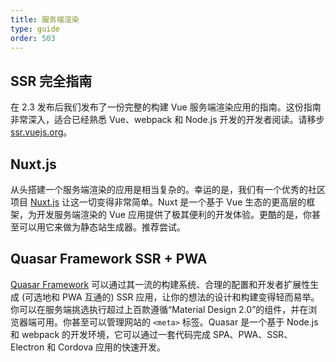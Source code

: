 ```yaml
---
title: 服务端渲染
type: guide
order: 503
---
```


## SSR 完全指南

在 2.3 发布后我们发布了一份完整的构建 Vue 服务端渲染应用的指南。这份指南非常深入，适合已经熟悉 Vue、webpack 和 Node.js 开发的开发者阅读。请移步 [ssr.vuejs.org](https://ssr.vuejs.org/zh/)。

## Nuxt.js

从头搭建一个服务端渲染的应用是相当复杂的。幸运的是，我们有一个优秀的社区项目 [Nuxt.js](https://nuxtjs.org/) 让这一切变得非常简单。Nuxt 是一个基于 Vue 生态的更高层的框架，为开发服务端渲染的 Vue 应用提供了极其便利的开发体验。更酷的是，你甚至可以用它来做为静态站生成器。推荐尝试。

## Quasar Framework SSR + PWA

[Quasar Framework](https://quasar.dev) 可以通过其一流的构建系统、合理的配置和开发者扩展性生成 (可选地和 PWA 互通的) SSR 应用，让你的想法的设计和构建变得轻而易举。你可以在服务端挑选执行超过上百款遵循“Material Design 2.0”的组件，并在浏览器端可用。你甚至可以管理网站的 `<meta>` 标签。Quasar 是一个基于 Node.js 和 webpack 的开发环境，它可以通过一套代码完成 SPA、PWA、SSR、Electron 和 Cordova 应用的快速开发。
